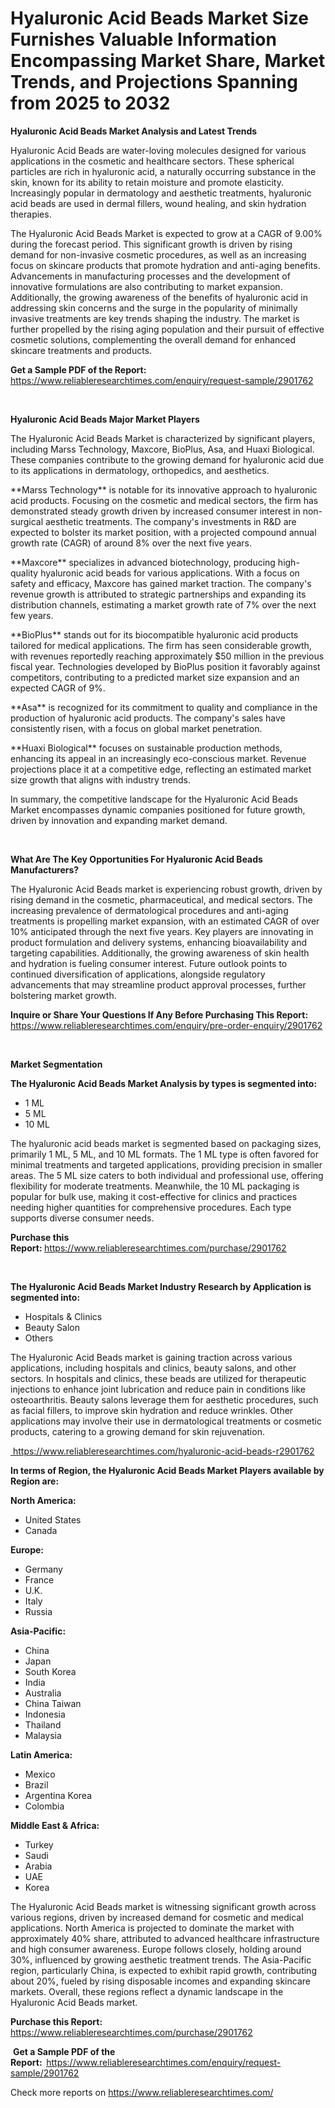 <p><h1>Hyaluronic Acid Beads Market Size Furnishes Valuable Information Encompassing Market Share, Market Trends, and Projections Spanning from 2025 to 2032</h1></p><p><strong>Hyaluronic Acid Beads Market Analysis and Latest Trends</strong></p>
<p><p>Hyaluronic Acid Beads are water-loving molecules designed for various applications in the cosmetic and healthcare sectors. These spherical particles are rich in hyaluronic acid, a naturally occurring substance in the skin, known for its ability to retain moisture and promote elasticity. Increasingly popular in dermatology and aesthetic treatments, hyaluronic acid beads are used in dermal fillers, wound healing, and skin hydration therapies.</p><p>The Hyaluronic Acid Beads Market is expected to grow at a CAGR of 9.00% during the forecast period. This significant growth is driven by rising demand for non-invasive cosmetic procedures, as well as an increasing focus on skincare products that promote hydration and anti-aging benefits. Advancements in manufacturing processes and the development of innovative formulations are also contributing to market expansion. Additionally, the growing awareness of the benefits of hyaluronic acid in addressing skin concerns and the surge in the popularity of minimally invasive treatments are key trends shaping the industry. The market is further propelled by the rising aging population and their pursuit of effective cosmetic solutions, complementing the overall demand for enhanced skincare treatments and products.</p></p>
<p><strong>Get a Sample PDF of the Report:&nbsp;</strong> <a href="https://www.reliableresearchtimes.com/enquiry/request-sample/2901762?utm_campaign=3363&utm_medium=2&utm_source=Github&utm_content=ia&utm_term=16032025&utm_id=hyaluronic-acid-beads">https://www.reliableresearchtimes.com/enquiry/request-sample/2901762</a></p>
<p>&nbsp;</p>
<p><strong>Hyaluronic Acid Beads Major Market Players</strong></p>
<p><p>The Hyaluronic Acid Beads Market is characterized by significant players, including Marss Technology, Maxcore, BioPlus, Asa, and Huaxi Biological. These companies contribute to the growing demand for hyaluronic acid due to its applications in dermatology, orthopedics, and aesthetics.</p><p>**Marss Technology** is notable for its innovative approach to hyaluronic acid products. Focusing on the cosmetic and medical sectors, the firm has demonstrated steady growth driven by increased consumer interest in non-surgical aesthetic treatments. The company's investments in R&D are expected to bolster its market position, with a projected compound annual growth rate (CAGR) of around 8% over the next five years.</p><p>**Maxcore** specializes in advanced biotechnology, producing high-quality hyaluronic acid beads for various applications. With a focus on safety and efficacy, Maxcore has gained market traction. The company's revenue growth is attributed to strategic partnerships and expanding its distribution channels, estimating a market growth rate of 7% over the next few years.</p><p>**BioPlus** stands out for its biocompatible hyaluronic acid products tailored for medical applications. The firm has seen considerable growth, with revenues reportedly reaching approximately $50 million in the previous fiscal year. Technologies developed by BioPlus position it favorably against competitors, contributing to a predicted market size expansion and an expected CAGR of 9%.</p><p>**Asa** is recognized for its commitment to quality and compliance in the production of hyaluronic acid products. The company's sales have consistently risen, with a focus on global market penetration.</p><p>**Huaxi Biological** focuses on sustainable production methods, enhancing its appeal in an increasingly eco-conscious market. Revenue projections place it at a competitive edge, reflecting an estimated market size growth that aligns with industry trends.</p><p>In summary, the competitive landscape for the Hyaluronic Acid Beads Market encompasses dynamic companies positioned for future growth, driven by innovation and expanding market demand.</p></p>
<p>&nbsp;</p>
<p><strong>What Are The Key Opportunities For Hyaluronic Acid Beads Manufacturers?</strong></p>
<p><p>The Hyaluronic Acid Beads market is experiencing robust growth, driven by rising demand in the cosmetic, pharmaceutical, and medical sectors. The increasing prevalence of dermatological procedures and anti-aging treatments is propelling market expansion, with an estimated CAGR of over 10% anticipated through the next five years. Key players are innovating in product formulation and delivery systems, enhancing bioavailability and targeting capabilities. Additionally, the growing awareness of skin health and hydration is fueling consumer interest. Future outlook points to continued diversification of applications, alongside regulatory advancements that may streamline product approval processes, further bolstering market growth.</p></p>
<p><strong>Inquire or Share Your Questions If Any Before Purchasing This Report:</strong> <a href="https://www.reliableresearchtimes.com/enquiry/pre-order-enquiry/2901762?utm_campaign=3363&utm_medium=2&utm_source=Github&utm_content=ia&utm_term=16032025&utm_id=hyaluronic-acid-beads">https://www.reliableresearchtimes.com/enquiry/pre-order-enquiry/2901762</a></p>
<p>&nbsp;</p>
<p><strong>Market Segmentation</strong></p>
<p><strong>The Hyaluronic Acid Beads Market Analysis by types is segmented into:</strong></p>
<p><ul><li>1 ML</li><li>5 ML</li><li>10 ML</li></ul></p>
<p><p>The hyaluronic acid beads market is segmented based on packaging sizes, primarily 1 ML, 5 ML, and 10 ML formats. The 1 ML type is often favored for minimal treatments and targeted applications, providing precision in smaller areas. The 5 ML size caters to both individual and professional use, offering flexibility for moderate treatments. Meanwhile, the 10 ML packaging is popular for bulk use, making it cost-effective for clinics and practices needing higher quantities for comprehensive procedures. Each type supports diverse consumer needs.</p></p>
<p><strong>Purchase this Report:&nbsp;</strong><a href="https://www.reliableresearchtimes.com/purchase/2901762?utm_campaign=3363&utm_medium=2&utm_source=Github&utm_content=ia&utm_term=16032025&utm_id=hyaluronic-acid-beads">https://www.reliableresearchtimes.com/purchase/2901762</a></p>
<p>&nbsp;</p>
<p><strong>The Hyaluronic Acid Beads Market Industry Research by Application is segmented into:</strong></p>
<p><ul><li>Hospitals & Clinics</li><li>Beauty Salon</li><li>Others</li></ul></p>
<p><p>The Hyaluronic Acid Beads market is gaining traction across various applications, including hospitals and clinics, beauty salons, and other sectors. In hospitals and clinics, these beads are utilized for therapeutic injections to enhance joint lubrication and reduce pain in conditions like osteoarthritis. Beauty salons leverage them for aesthetic procedures, such as facial fillers, to improve skin hydration and reduce wrinkles. Other applications may involve their use in dermatological treatments or cosmetic products, catering to a growing demand for skin rejuvenation.</p></p>
<p><a href="https://www.reliableresearchtimes.com/hyaluronic-acid-beads-r2901762?utm_campaign=3363&utm_medium=2&utm_source=Github&utm_content=ia&utm_term=16032025&utm_id=hyaluronic-acid-beads">&nbsp;https://www.reliableresearchtimes.com/hyaluronic-acid-beads-r2901762</a></p>
<p><strong>In terms of Region, the Hyaluronic Acid Beads Market Players available by Region are:</strong></p>
<p>
    <p> <strong> North America: </strong>
        <ul>
            <li>United States</li>
            <li>Canada</li>
        </ul>
        </p> 
    <p> <strong> Europe: </strong>
        <ul>
            <li>Germany</li>
            <li>France</li>
            <li>U.K.</li>
            <li>Italy</li>
            <li>Russia</li>
        </ul>
        </p> 
    <p> <strong> Asia-Pacific: </strong>
        <ul>
            <li>China</li>
            <li>Japan</li>
            <li>South Korea</li>
            <li>India</li>
            <li>Australia</li>
            <li>China Taiwan</li>
            <li>Indonesia</li>
            <li>Thailand</li>
            <li>Malaysia</li>
        </ul>
        </p> 
    <p> <strong> Latin America: </strong>
        <ul>
            <li>Mexico</li>
            <li>Brazil</li>
            <li>Argentina Korea</li>
            <li>Colombia</li>
        </ul>
        </p> 
    <p> <strong> Middle East & Africa: </strong>
        <ul>
            <li>Turkey</li>
            <li>Saudi</li>
            <li>Arabia</li>
            <li>UAE</li>
            <li>Korea</li>
        </ul>
    </p>
    </p>
<p><p>The Hyaluronic Acid Beads market is witnessing significant growth across various regions, driven by increased demand for cosmetic and medical applications. North America is projected to dominate the market with approximately 40% share, attributed to advanced healthcare infrastructure and high consumer awareness. Europe follows closely, holding around 30%, influenced by growing aesthetic treatment trends. The Asia-Pacific region, particularly China, is expected to exhibit rapid growth, contributing about 20%, fueled by rising disposable incomes and expanding skincare markets. Overall, these regions reflect a dynamic landscape in the Hyaluronic Acid Beads market.</p></p>
<p><strong>Purchase this Report: </strong><a href="https://www.reliableresearchtimes.com/purchase/2901762?utm_campaign=3363&utm_medium=2&utm_source=Github&utm_content=ia&utm_term=16032025&utm_id=hyaluronic-acid-beads">https://www.reliableresearchtimes.com/purchase/2901762</a></p>
<p>&nbsp;<strong>Get a Sample PDF of the Report:&nbsp;&nbsp;</strong><a href="https://www.reliableresearchtimes.com/enquiry/request-sample/2901762?utm_campaign=3363&utm_medium=2&utm_source=Github&utm_content=ia&utm_term=16032025&utm_id=hyaluronic-acid-beads">https://www.reliableresearchtimes.com/enquiry/request-sample/2901762</a></p>
<p><strong></strong></p>
<p>Check more reports on <a href="https://www.reliableresearchtimes.com/?utm_campaign=3363&utm_medium=2&utm_source=Github&utm_content=ia&utm_term=16032025&utm_id=hyaluronic-acid-beads">https://www.reliableresearchtimes.com/</a></p>